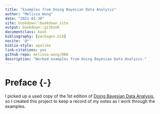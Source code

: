 ```yaml
--- 
title: "Examples from Doing Bayesian Data Analysis"
author: "Melissa Wong"
date: "2021-01-30"
site: bookdown::bookdown_site
output: bookdown::gitbook
documentclass: book
bibliography: [packages.bib]
nocite: '@*'
biblio-style: apalike
link-citations: yes
github-repo: melissa-wong/DBA
description: "Worked examples from Doing Bayesian Data Analysis."
---
```




# Preface {-}

I picked up a used copy of the 1st edition of [Doing Bayesian Data Analysis](https://sites.google.com/site/doingbayesiandataanalysis/), so I created this project to keep a record of my notes as I work through the examples.
